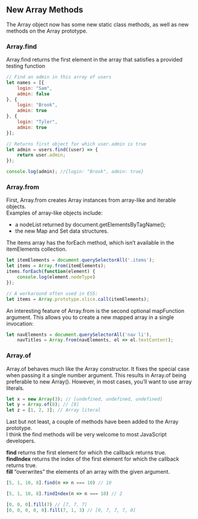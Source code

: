 ## New Array Methods

The Array object now has some new static class methods, as well as new methods on the Array prototype.

### Array.find

Array.find returns the first element in the array that satisfies a provided testing function

```js
// Find an admin in this array of users
let names = [{
    login: "Sam",
    admin: false
}, {
    login: "Brook",
    admin: true
}, {
    login: "Tyler",
    admin: true
}];

// Returns first object for which user.admin is true
let admin = users.find((user) => {
    return user.admin;
});

console.log(admin); //{login: "Brook", admin: true}
```

### Array.from

First, Array.from creates Array instances from array-like and iterable objects.   
Examples of array-like objects include:

* a nodeList returned by document.getElementsByTagName\(\);
* the new Map and Set data structures.

The items array has the forEach method, which isn’t available in the itemElements collection.

```js
let itemElements = document.querySelectorAll('.items');
let items = Array.from(itemElements);
items.forEach(function(element) {
    console.log(element.nodeType)
});

// A workaround often used in ES5:
let items = Array.prototype.slice.call(itemElements);
```

An interesting feature of Array.from is the second optional mapFunction argument. This allows you to create a new mapped array in a single invocation:

```js
let navElements = document.querySelectorAll('nav li'),
    navTitles = Array.from(navElements, el => el.textContent);
```

### Array.of

Array.of behaves much like the Array constructor. It fixes the special case when passing it a single number argument. This results in Array.of being preferable to new Array\(\). However, in most cases, you’ll want to use array literals.

```js
let x = new Array(3); // [undefined, undefined, undefined]
let y = Array.of(8); // [8]
let z = [1, 2, 3]; // Array literal
```

Last but not least, a couple of methods have been added to the Array prototype.  
I think the find methods will be very welcome to most JavaScript developers.

**find** returns the first element for which the callback returns true.  
**findIndex** returns the index of the first element for which the callback returns true.  
**fill** “overwrites” the elements of an array with the given argument.

```js
[5, 1, 10, 8].find(n => n === 10) // 10

[5, 1, 10, 8].findIndex(n => n === 10) // 2

[0, 0, 0].fill(7) // [7, 7, 7]
[0, 0, 0, 0, 0].fill(7, 1, 3) // [0, 7, 7, 7, 0]
```



